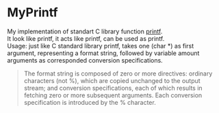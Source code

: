 # MyPrintf
My implementation of standart C library function [printf](https://www.ibm.com/docs/en/i/7.1?topic=functions-printf-print-formatted-characters).\
It look like printf, it acts like printf, can be used as printf.\
Usage: just like C standard library printf, takes one (char *) as first argument, representing a format string, followed by variable amount arguments as corresponded conversion specifications.
>The format string is composed of zero or more directives: ordinary characters (not %), which are copied unchanged to the output
stream; and conversion specifications, each of which results in fetching zero or more subsequent arguments.  Each conversion
specification is introduced by the % character.
